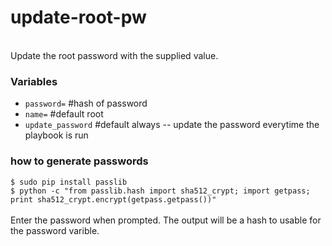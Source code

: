 # update-root-pw
<br>
Update the root password with the supplied value.

### Variables
- `password=`       #hash of password
- `name=`           #default root
- `update_password` #default always -- update the password everytime the playbook is run

### how to generate passwords

`$ sudo pip install passlib` 
<br>
`$ python -c "from passlib.hash import sha512_crypt; import getpass; print sha512_crypt.encrypt(getpass.getpass())"` 
<br><br>
Enter the password when prompted. The output will be a hash to usable for the password varible.
